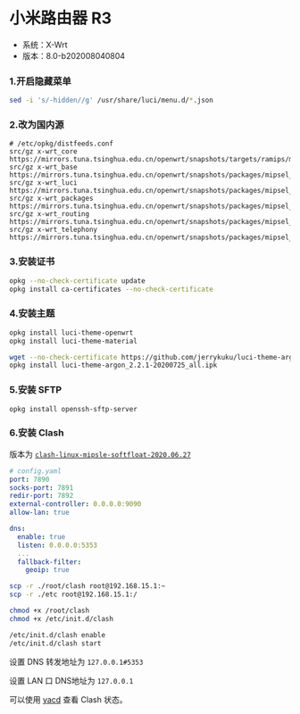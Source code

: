 # 小米路由器 R3

* 系统：X-Wrt
* 版本：8.0-b202008040804

### 1.开启隐藏菜单

```bash
sed -i 's/-hidden//g' /usr/share/luci/menu.d/*.json
```

### 2.改为国内源

```
# /etc/opkg/distfeeds.conf
src/gz x-wrt_core https://mirrors.tuna.tsinghua.edu.cn/openwrt/snapshots/targets/ramips/mt7620/packages
src/gz x-wrt_base https://mirrors.tuna.tsinghua.edu.cn/openwrt/snapshots/packages/mipsel_24kc/base
src/gz x-wrt_luci https://mirrors.tuna.tsinghua.edu.cn/openwrt/snapshots/packages/mipsel_24kc/luci
src/gz x-wrt_packages https://mirrors.tuna.tsinghua.edu.cn/openwrt/snapshots/packages/mipsel_24kc/packages
src/gz x-wrt_routing https://mirrors.tuna.tsinghua.edu.cn/openwrt/snapshots/packages/mipsel_24kc/routing
src/gz x-wrt_telephony https://mirrors.tuna.tsinghua.edu.cn/openwrt/snapshots/packages/mipsel_24kc/telephony
```

### 3.安装证书

```bash
opkg --no-check-certificate update
opkg install ca-certificates --no-check-certificate
```

### 4.安装主题

```bash
opkg install luci-theme-openwrt
opkg install luci-theme-material

wget --no-check-certificate https://github.com/jerrykuku/luci-theme-argon/releases/download/v2.2.1/luci-theme-argon_2.2.1-20200725_all.ipk
opkg install luci-theme-argon_2.2.1-20200725_all.ipk
```

### 5.安装 SFTP

```
opkg install openssh-sftp-server
```

### 6.安装 Clash

版本为 [`clash-linux-mipsle-softfloat-2020.06.27`](https://github.com/Dreamacro/clash/releases/download/premium/clash-linux-mipsle-softfloat-2020.06.27.gz)

```yaml
# config.yaml
port: 7890
socks-port: 7891
redir-port: 7892
external-controller: 0.0.0.0:9090
allow-lan: true

dns:
  enable: true
  listen: 0.0.0.0:5353
  ...
  fallback-filter:
    geoip: true
```

```bash
scp -r ./root/clash root@192.168.15.1:~
scp -r ./etc root@192.168.15.1:/

chmod +x /root/clash
chmod +x /etc/init.d/clash

/etc/init.d/clash enable
/etc/init.d/clash start
```

设置 DNS 转发地址为 `127.0.0.1#5353`

设置 LAN 口 DNS地址为 `127.0.0.1`

可以使用 [yacd](http://yacd.haishan.me/) 查看 Clash 状态。


